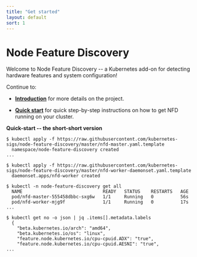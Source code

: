 ```yaml
---
title: "Get started"
layout: default
sort: 1
---
```

# Node Feature Discovery

Welcome to Node Feature Discovery -- a Kubernetes add-on for detecting hardware
features and system configuration!

Continue to:
- **[Introduction](get-started/introduction.md)** for more details on the project.

- **[Quick start](get-started/quick-start.md)** for quick step-by-step instructions on how to get NFD running on your cluster.


**Quick-start -- the short-short version**
```
$ kubectl apply -f https://raw.githubusercontent.com/kubernetes-sigs/node-feature-discovery/master/nfd-master.yaml.template
  namespace/node-feature-discovery created
...

$ kubectl apply -f https://raw.githubusercontent.com/kubernetes-sigs/node-feature-discovery/master/nfd-worker-daemonset.yaml.template
  daemonset.apps/nfd-worker created

$ kubectl -n node-feature-discovery get all
  NAME                              READY   STATUS    RESTARTS   AGE
  pod/nfd-master-555458dbbc-sxg6w   1/1     Running   0          56s
  pod/nfd-worker-mjg9f              1/1     Running   0          17s
...

$ kubectl get no -o json | jq .items[].metadata.labels
  {
    "beta.kubernetes.io/arch": "amd64",
    "beta.kubernetes.io/os": "linux",
    "feature.node.kubernetes.io/cpu-cpuid.ADX": "true",
    "feature.node.kubernetes.io/cpu-cpuid.AESNI": "true",
...

```
